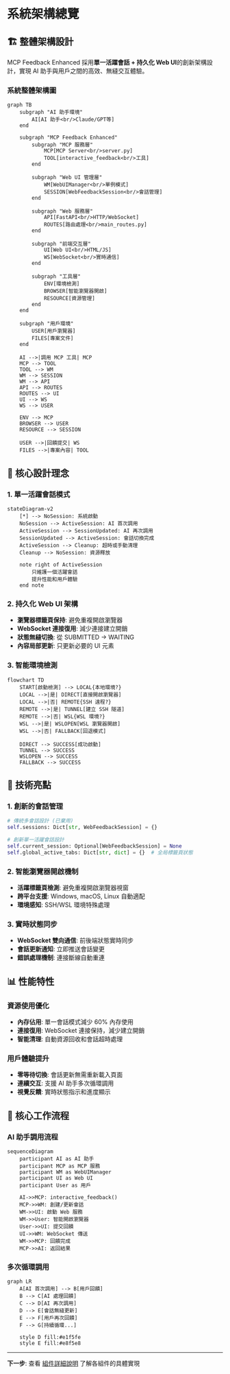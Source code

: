 # 系統架構總覽

## 🏗️ 整體架構設計

MCP Feedback Enhanced 採用**單一活躍會話 + 持久化 Web UI**的創新架構設計，實現 AI 助手與用戶之間的高效、無縫交互體驗。

### 系統整體架構圖

```mermaid
graph TB
    subgraph "AI 助手環境"
        AI[AI 助手<br/>Claude/GPT等]
    end

    subgraph "MCP Feedback Enhanced"
        subgraph "MCP 服務層"
            MCP[MCP Server<br/>server.py]
            TOOL[interactive_feedback<br/>工具]
        end

        subgraph "Web UI 管理層"
            WM[WebUIManager<br/>單例模式]
            SESSION[WebFeedbackSession<br/>會話管理]
        end

        subgraph "Web 服務層"
            API[FastAPI<br/>HTTP/WebSocket]
            ROUTES[路由處理<br/>main_routes.py]
        end

        subgraph "前端交互層"
            UI[Web UI<br/>HTML/JS]
            WS[WebSocket<br/>實時通信]
        end

        subgraph "工具層"
            ENV[環境檢測]
            BROWSER[智能瀏覽器開啟]
            RESOURCE[資源管理]
        end
    end

    subgraph "用戶環境"
        USER[用戶瀏覽器]
        FILES[專案文件]
    end

    AI -->|調用 MCP 工具| MCP
    MCP --> TOOL
    TOOL --> WM
    WM --> SESSION
    WM --> API
    API --> ROUTES
    ROUTES --> UI
    UI --> WS
    WS --> USER

    ENV --> MCP
    BROWSER --> USER
    RESOURCE --> SESSION

    USER -->|回饋提交| WS
    FILES -->|專案內容| TOOL
```

## 🎯 核心設計理念

### 1. 單一活躍會話模式
```mermaid
stateDiagram-v2
    [*] --> NoSession: 系統啟動
    NoSession --> ActiveSession: AI 首次調用
    ActiveSession --> SessionUpdated: AI 再次調用
    SessionUpdated --> ActiveSession: 會話切換完成
    ActiveSession --> Cleanup: 超時或手動清理
    Cleanup --> NoSession: 資源釋放

    note right of ActiveSession
        只維護一個活躍會話
        提升性能和用戶體驗
    end note
```

### 2. 持久化 Web UI 架構
- **瀏覽器標籤頁保持**: 避免重複開啟瀏覽器
- **WebSocket 連接復用**: 減少連接建立開銷
- **狀態無縫切換**: 從 SUBMITTED → WAITING
- **內容局部更新**: 只更新必要的 UI 元素

### 3. 智能環境檢測
```mermaid
flowchart TD
    START[啟動檢測] --> LOCAL{本地環境?}
    LOCAL -->|是| DIRECT[直接開啟瀏覽器]
    LOCAL -->|否| REMOTE{SSH 遠程?}
    REMOTE -->|是| TUNNEL[建立 SSH 隧道]
    REMOTE -->|否| WSL{WSL 環境?}
    WSL -->|是| WSLOPEN[WSL 瀏覽器開啟]
    WSL -->|否| FALLBACK[回退模式]

    DIRECT --> SUCCESS[成功啟動]
    TUNNEL --> SUCCESS
    WSLOPEN --> SUCCESS
    FALLBACK --> SUCCESS
```

## 🔧 技術亮點

### 1. 創新的會話管理
```python
# 傳統多會話設計 (已棄用)
self.sessions: Dict[str, WebFeedbackSession] = {}

# 創新單一活躍會話設計
self.current_session: Optional[WebFeedbackSession] = None
self.global_active_tabs: Dict[str, dict] = {}  # 全局標籤頁狀態
```

### 2. 智能瀏覽器開啟機制
- **活躍標籤頁檢測**: 避免重複開啟瀏覽器視窗
- **跨平台支援**: Windows, macOS, Linux 自動適配
- **環境感知**: SSH/WSL 環境特殊處理

### 3. 實時狀態同步
- **WebSocket 雙向通信**: 前後端狀態實時同步
- **會話更新通知**: 立即推送會話變更
- **錯誤處理機制**: 連接斷線自動重連

## 📊 性能特性

### 資源使用優化
- **內存佔用**: 單一會話模式減少 60% 內存使用
- **連接復用**: WebSocket 連接保持，減少建立開銷
- **智能清理**: 自動資源回收和會話超時處理

### 用戶體驗提升
- **零等待切換**: 會話更新無需重新載入頁面
- **連續交互**: 支援 AI 助手多次循環調用
- **視覺反饋**: 實時狀態指示和進度顯示

## 🔄 核心工作流程

### AI 助手調用流程
```mermaid
sequenceDiagram
    participant AI as AI 助手
    participant MCP as MCP 服務
    participant WM as WebUIManager
    participant UI as Web UI
    participant User as 用戶

    AI->>MCP: interactive_feedback()
    MCP->>WM: 創建/更新會話
    WM->>UI: 啟動 Web 服務
    WM->>User: 智能開啟瀏覽器
    User->>UI: 提交回饋
    UI->>WM: WebSocket 傳送
    WM->>MCP: 回饋完成
    MCP->>AI: 返回結果
```

### 多次循環調用
```mermaid
graph LR
    A[AI 首次調用] --> B[用戶回饋]
    B --> C[AI 處理回饋]
    C --> D[AI 再次調用]
    D --> E[會話無縫更新]
    E --> F[用戶再次回饋]
    F --> G[持續循環...]

    style D fill:#e1f5fe
    style E fill:#e8f5e8
```

---

**下一步**: 查看 [組件詳細說明](./component-details.md) 了解各組件的具體實現
